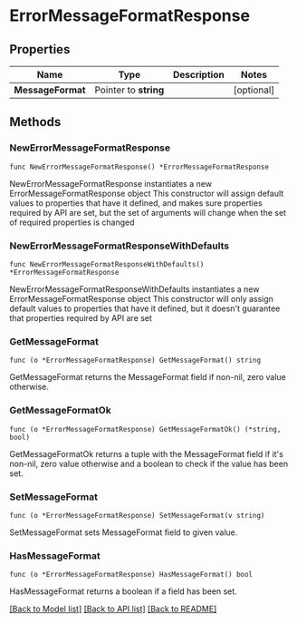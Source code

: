 # ErrorMessageFormatResponse

## Properties

Name | Type | Description | Notes
------------ | ------------- | ------------- | -------------
**MessageFormat** | Pointer to **string** |  | [optional] 

## Methods

### NewErrorMessageFormatResponse

`func NewErrorMessageFormatResponse() *ErrorMessageFormatResponse`

NewErrorMessageFormatResponse instantiates a new ErrorMessageFormatResponse object
This constructor will assign default values to properties that have it defined,
and makes sure properties required by API are set, but the set of arguments
will change when the set of required properties is changed

### NewErrorMessageFormatResponseWithDefaults

`func NewErrorMessageFormatResponseWithDefaults() *ErrorMessageFormatResponse`

NewErrorMessageFormatResponseWithDefaults instantiates a new ErrorMessageFormatResponse object
This constructor will only assign default values to properties that have it defined,
but it doesn't guarantee that properties required by API are set

### GetMessageFormat

`func (o *ErrorMessageFormatResponse) GetMessageFormat() string`

GetMessageFormat returns the MessageFormat field if non-nil, zero value otherwise.

### GetMessageFormatOk

`func (o *ErrorMessageFormatResponse) GetMessageFormatOk() (*string, bool)`

GetMessageFormatOk returns a tuple with the MessageFormat field if it's non-nil, zero value otherwise
and a boolean to check if the value has been set.

### SetMessageFormat

`func (o *ErrorMessageFormatResponse) SetMessageFormat(v string)`

SetMessageFormat sets MessageFormat field to given value.

### HasMessageFormat

`func (o *ErrorMessageFormatResponse) HasMessageFormat() bool`

HasMessageFormat returns a boolean if a field has been set.


[[Back to Model list]](../README.md#documentation-for-models) [[Back to API list]](../README.md#documentation-for-api-endpoints) [[Back to README]](../README.md)


